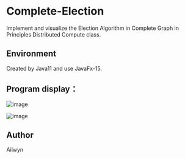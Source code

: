 # Complete-Election
Implement and visualize the Election Algorithm in Complete Graph in Principles Distributed Compute class.
## Environment
Created by Java11 and use JavaFx-15.

## Program display：
![image](https://github.com/Skandinaviske/Complete-Election/edit/Image/1.jpg)

![image](https://github.com/Skandinaviske/Complete-Election/edit/Image/1.jpg)


## Author
Ailwyn
